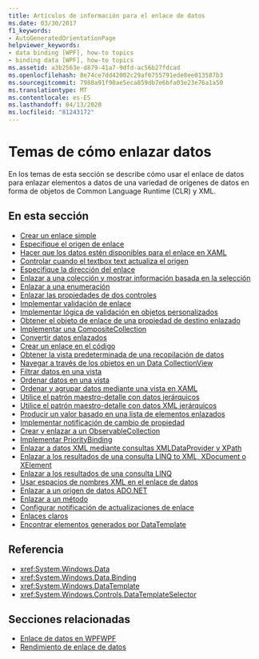 ```yaml
---
title: Artículos de información para el enlace de datos
ms.date: 03/30/2017
f1_keywords:
- AutoGeneratedOrientationPage
helpviewer_keywords:
- data binding [WPF], how-to topics
- binding data [WPF], how-to topics
ms.assetid: a3b2563e-d879-41a7-9dfd-ac56b27fdcad
ms.openlocfilehash: 8e74ce7dd42002c29af6755791ede8ee013587b3
ms.sourcegitcommit: 7980a91f90ae5eca859db7e6bfa03e23e76a1a50
ms.translationtype: MT
ms.contentlocale: es-ES
ms.lasthandoff: 04/13/2020
ms.locfileid: "81243172"
---
```

# <a name="data-binding-how-to-topics"></a>Temas de cómo enlazar datos

En los temas de esta sección se describe cómo usar el enlace de datos para enlazar elementos a datos de una variedad de orígenes de datos en forma de objetos de Common Language Runtime (CLR) y XML.

## <a name="in-this-section"></a>En esta sección

- [Crear un enlace simple](how-to-create-a-simple-binding.md)
- [Especifique el origen de enlace](how-to-specify-the-binding-source.md)
- [Hacer que los datos estén disponibles para el enlace en XAML](how-to-make-data-available-for-binding-in-xaml.md)
- [Controlar cuando el textbox text actualiza el origen](how-to-control-when-the-textbox-text-updates-the-source.md)
- [Especifique la dirección del enlace](how-to-specify-the-direction-of-the-binding.md)
- [Enlazar a una colección y mostrar información basada en la selección](how-to-bind-to-a-collection-and-display-information-based-on-selection.md)
- [Enlazar a una enumeración](how-to-bind-to-an-enumeration.md)
- [Enlazar las propiedades de dos controles](how-to-bind-the-properties-of-two-controls.md)
- [Implementar validación de enlace](how-to-implement-binding-validation.md)
- [Implementar lógica de validación en objetos personalizados](how-to-implement-validation-logic-on-custom-objects.md)
- [Obtener el objeto de enlace de una propiedad de destino enlazado](how-to-get-the-binding-object-from-a-bound-target-property.md)
- [Implementar una CompositeCollection](how-to-implement-a-compositecollection.md)
- [Convertir datos enlazados](how-to-convert-bound-data.md)
- [Crear un enlace en el código](how-to-create-a-binding-in-code.md)
- [Obtener la vista predeterminada de una recopilación de datos](how-to-get-the-default-view-of-a-data-collection.md)
- [Navegar a través de los objetos en un Data CollectionView](how-to-navigate-through-the-objects-in-a-data-collectionview.md)
- [Filtrar datos en una vista](how-to-filter-data-in-a-view.md)
- [Ordenar datos en una vista](how-to-sort-data-in-a-view.md)
- [Ordenar y agrupar datos mediante una vista en XAML](how-to-sort-and-group-data-using-a-view-in-xaml.md)
- [Utilice el patrón maestro-detalle con datos jerárquicos](how-to-use-the-master-detail-pattern-with-hierarchical-data.md)
- [Utilice el patrón maestro-detalle con datos XML jerárquicos](how-to-use-the-master-detail-pattern-with-hierarchical-xml-data.md)
- [Producir un valor basado en una lista de elementos enlazados](how-to-produce-a-value-based-on-a-list-of-bound-items.md)
- [Implementar notificación de cambio de propiedad](how-to-implement-property-change-notification.md)
- [Crear y enlazar a un ObservableCollection](how-to-create-and-bind-to-an-observablecollection.md)
- [Implementar PriorityBinding](how-to-implement-prioritybinding.md)
- [Enlazar a datos XML mediante consultas XMLDataProvider y XPath](how-to-bind-to-xml-data-using-an-xmldataprovider-and-xpath-queries.md)
- [Enlazar a los resultados de una consulta LINQ to XML, XDocument o XElement](how-to-bind-to-xdocument-xelement-or-linq-for-xml-query-results.md)
- [Enlazar a los resultados de una consulta LINQ](how-to-bind-to-the-results-of-a-linq-query.md)
- [Usar espacios de nombres XML en el enlace de datos](how-to-use-xml-namespaces-in-data-binding.md)
- [Enlazar a un origen de datos ADO.NET](how-to-bind-to-an-ado-net-data-source.md)
- [Enlazar a un método](how-to-bind-to-a-method.md)
- [Configurar notificación de actualizaciones de enlace](how-to-set-up-notification-of-binding-updates.md)
- [Enlaces claros](how-to-clear-bindings.md)
- [Encontrar elementos generados por DataTemplate](how-to-find-datatemplate-generated-elements.md)

## <a name="reference"></a>Referencia

- <xref:System.Windows.Data>
- <xref:System.Windows.Data.Binding>
- <xref:System.Windows.DataTemplate>
- <xref:System.Windows.Controls.DataTemplateSelector>

## <a name="related-sections"></a>Secciones relacionadas

- [Enlace de datos en WPFWPF](../../../desktop-wpf/data/data-binding-overview.md)
- [Rendimiento de enlace de datos](../advanced/optimizing-performance-data-binding.md)
